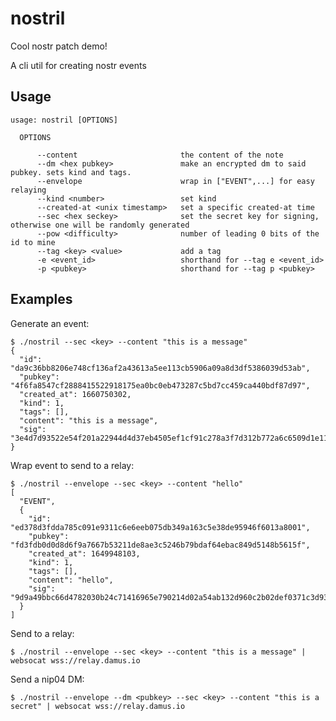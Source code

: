 
# nostril

Cool nostr patch demo!

A cli util for creating nostr events

## Usage

    usage: nostril [OPTIONS]
    
      OPTIONS
    
          --content                       the content of the note
          --dm <hex pubkey>               make an encrypted dm to said pubkey. sets kind and tags.
          --envelope                      wrap in ["EVENT",...] for easy relaying
          --kind <number>                 set kind
          --created-at <unix timestamp>   set a specific created-at time
          --sec <hex seckey>              set the secret key for signing, otherwise one will be randomly generated
          --pow <difficulty>              number of leading 0 bits of the id to mine
          --tag <key> <value>             add a tag
          -e <event_id>                   shorthand for --tag e <event_id>
          -p <pubkey>                     shorthand for --tag p <pubkey>

## Examples

Generate an event:

    $ ./nostril --sec <key> --content "this is a message"
    {
      "id": "da9c36bb8206e748cf136af2a43613a5ee113cb5906a09a8d3df5386039d53ab",
      "pubkey": "4f6fa8547cf2888415522918175ea0bc0eb473287c5bd7cc459ca440bdf87d97",
      "created_at": 1660750302,
      "kind": 1,
      "tags": [],
      "content": "this is a message",
      "sig": "3e4d7d93522e54f201a22944d4d37eb4505ef1cf91c278a3f7d312b772a6c6509d1e11f146d5a003265ae10411a20057bade2365501872d2f2f24219730eed87"
    }

Wrap event to send to a relay:

    $ ./nostril --envelope --sec <key> --content "hello"
    [
      "EVENT",
      {
        "id": "ed378d3fdda785c091e9311c6e6eeb075db349a163c5e38de95946f6013a8001",
        "pubkey": "fd3fdb0d0d8d6f9a7667b53211de8ae3c5246b79bdaf64ebac849d5148b5615f",
        "created_at": 1649948103,
        "kind": 1,
        "tags": [],
        "content": "hello",
        "sig": "9d9a49bbc66d4782030b24c71416965e790214d02a54ab132d960c2b02def0371c3d93e5a60a285c55e99721599d1332450731e2c6bb1114b96b591c6967f872"
      }
    ]

Send to a relay:

    $ ./nostril --envelope --sec <key> --content "this is a message" | websocat wss://relay.damus.io

Send a nip04 DM:

    $ ./nostril --envelope --dm <pubkey> --sec <key> --content "this is a secret" | websocat wss://relay.damus.io

